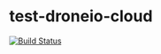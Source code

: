 # test-droneio-cloud
[![Build Status](https://cloud.drone.io/api/badges/wgdp444/test-droneio-cloud/status.svg)](https://cloud.drone.io/wgdp444/test-droneio-cloud)
